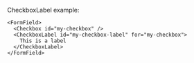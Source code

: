 CheckboxLabel example:

    <FormField>
      <Checkbox id="my-checkbox" />
      <CheckboxLabel id="my-checkbox-label" for="my-checkbox">
        This is a label
      </CheckboxLabel>
    </FormField>
